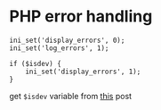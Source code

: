 # PHP error handling

	ini_set('display_errors', 0);
	ini_set('log_errors', 1);

	if ($isdev) {
		ini_set('display_errors', 1);
	}

get `$isdev` variable from [this](/php/php-check-if-running-in-dev-environment) post
